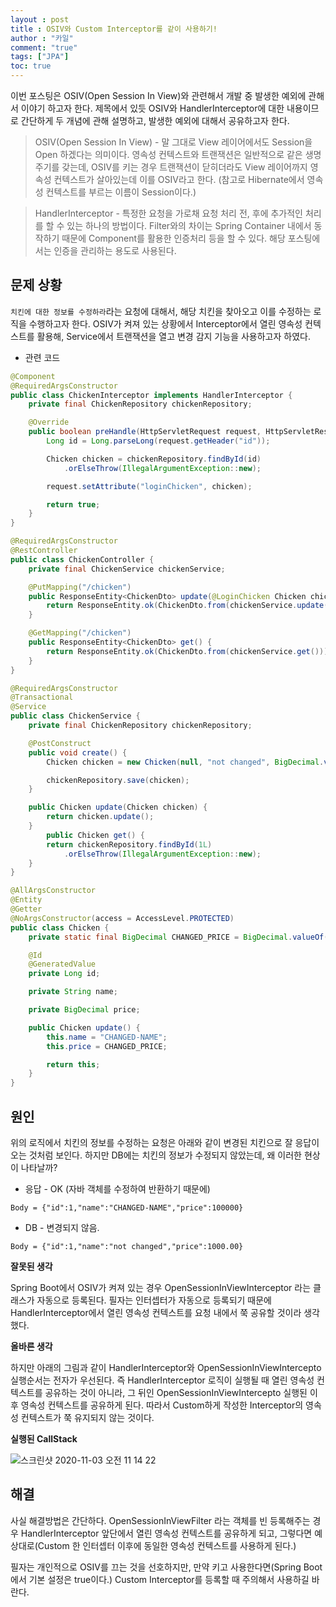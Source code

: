 ```yaml
---
layout : post
title : OSIV와 Custom Interceptor를 같이 사용하기!
author : "카일"
comment: "true"
tags: ["JPA"]
toc: true
---
```


이번 포스팅은 OSIV(Open Session In View)와 관련해서 개발 중 발생한 예외에 관해서 이야기 하고자 한다. 제목에서 있듯 OSIV와 HandlerInterceptor에 대한 내용이므로 간단하게 두 개념에 관해 설명하고, 발생한 예외에 대해서 공유하고자 한다.

> OSIV(Open Session In View) -  말 그대로 View 레이어에서도 Session을 Open 하겠다는 의미이다. 영속성 컨텍스트와 트랜잭션은 일반적으로 같은 생명주기를 갖는데, OSIV를 키는 경우 트랜잭션이 닫히더라도 View 레이어까지 영속성 컨텍스트가 살아있는데 이를 OSIV라고 한다. (참고로 Hibernate에서 영속성 컨텍스트를 부르는 이름이 Session이다.)

> HandlerInterceptor - 특정한 요청을 가로채 요청 처리 전, 후에 추가적인 처리를 할 수 있는 하나의 방법이다. Filter와의 차이는 Spring Container 내에서 동작하기 때문에 Component를 활용한 인증처리 등을 할 수 있다. 해당 포스팅에서는 인증을 관리하는 용도로 사용된다.

## 문제 상황

`치킨에 대한 정보를 수정하라`라는 요청에 대해서, 해당 치킨을 찾아오고 이를 수정하는 로직을 수행하고자 한다. OSIV가 켜져 있는 상황에서 Interceptor에서 열린 영속성 컨텍스트를 활용해, Service에서 트랜잭션을 열고 변경 감지 기능을 사용하고자 하였다.

- 관련 코드

```java
@Component
@RequiredArgsConstructor
public class ChickenInterceptor implements HandlerInterceptor {
    private final ChickenRepository chickenRepository;

    @Override
    public boolean preHandle(HttpServletRequest request, HttpServletResponse response, Object handler) {
        Long id = Long.parseLong(request.getHeader("id"));

        Chicken chicken = chickenRepository.findById(id)
            .orElseThrow(IllegalArgumentException::new);

        request.setAttribute("loginChicken", chicken);

        return true;
    }
}

@RequiredArgsConstructor
@RestController
public class ChickenController {
    private final ChickenService chickenService;

    @PutMapping("/chicken")
    public ResponseEntity<ChickenDto> update(@LoginChicken Chicken chicken) {
        return ResponseEntity.ok(ChickenDto.from(chickenService.update(chicken)));
    }

  	@GetMapping("/chicken")
    public ResponseEntity<ChickenDto> get() {
        return ResponseEntity.ok(ChickenDto.from(chickenService.get()));
    }
}

@RequiredArgsConstructor
@Transactional
@Service
public class ChickenService {
    private final ChickenRepository chickenRepository;

    @PostConstruct
    public void create() {
        Chicken chicken = new Chicken(null, "not changed", BigDecimal.valueOf(1000));

        chickenRepository.save(chicken);
    }

    public Chicken update(Chicken chicken) {
        return chicken.update();
    }
		public Chicken get() {
        return chickenRepository.findById(1L)
            .orElseThrow(IllegalArgumentException::new);
    }
}

@AllArgsConstructor
@Entity
@Getter
@NoArgsConstructor(access = AccessLevel.PROTECTED)
public class Chicken {
    private static final BigDecimal CHANGED_PRICE = BigDecimal.valueOf(100000L);

    @Id
    @GeneratedValue
    private Long id;

    private String name;

    private BigDecimal price;

    public Chicken update() {
        this.name = "CHANGED-NAME";
        this.price = CHANGED_PRICE;

        return this;
    }
}
```

## 원인

위의 로직에서 치킨의 정보를 수정하는 요청은 아래와 같이 변경된 치킨으로 잘 응답이 오는 것처럼 보인다. 하지만 DB에는 치킨의 정보가 수정되지 않았는데, 왜 이러한 현상이 나타날까?

- 응답 - OK (자바 객체를 수정하여 반환하기 때문에)

```
Body = {"id":1,"name":"CHANGED-NAME","price":100000}

```

- DB - 변경되지 않음.

```
Body = {"id":1,"name":"not changed","price":1000.00}

```

**잘못된 생각**

Spring Boot에서 OSIV가 켜져 있는 경우 OpenSessionInViewInterceptor 라는 클래스가 자동으로 등록된다. 필자는 인터셉터가 자동으로 등록되기 때문에 HandlerInterceptor에서 열린 영속성 컨텍스트를 요청 내에서 쭉 공유할 것이라 생각했다.

**올바른 생각**

하지만 아래의 그림과 같이 HandlerInterceptor와 OpenSessionInViewIntercepto 실행순서는 전자가 우선된다. 즉 HandlerInterceptor 로직이 실행될 때 열린 영속성 컨텍스트를 공유하는 것이 아니라, 그 뒤인 OpenSessionInViewIntercepto 실행된 이후 영속성 컨텍스트를 공유하게 된다. 따라서 Custom하게 작성한 Interceptor의 영속성 컨텍스트가 쭉 유지되지 않는 것이다.

**실행된 CallStack**

![스크린샷 2020-11-03 오전 11 14 22](https://user-images.githubusercontent.com/49060374/97947096-9af33d00-1dcf-11eb-8fb5-b2ea533ba0bb.png)

## 해결

사실 해결방법은 간단하다. OpenSessionInViewFilter 라는 객체를 빈 등록해주는 경우 HandlerInterceptor 앞단에서 열린 영속성 컨텍스트를 공유하게 되고, 그렇다면 예상대로(Custom 한 인터셉터 이후에 동일한 영속성 컨텍스트를 사용하게 된다.)

필자는 개인적으로 OSIV를 끄는 것을 선호하지만, 만약 키고 사용한다면(Spring Boot에서 기본 설정은 true이다.) Custom Interceptor를 등록할 때 주의해서 사용하길 바란다.

